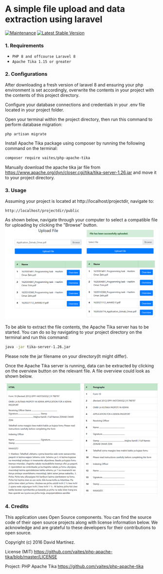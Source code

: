 A simple file upload and data extraction using laravel
=======================
[![Maintenance](https://img.shields.io/badge/Maintained%3F-yes-green.svg)](https://GitHub.com/hoalzein/p4n-html.js/graphs/commit-activity)
<a href="https://packagist.org/packages/laravel/framework"><img src="https://img.shields.io/packagist/v/laravel/framework" alt="Latest Stable Version"></a>

### 1. Requirements

- `PHP 8 and offcourse Laravel 8`
- `Apache Tika 1.15 or greater`

### 2. Configurations

After downloading a fresh version of laravel 8 and ensuring your php environment is set accordingly, overwrite the contents in your project with the contents of this project directory.

Configure your database connections and credentials in your .env file located in your project folder.

Open your terminal within the project directory, then run this command to perform database migration:

```bash
php artisan migrate
```

Install Apache Tika package using composer by running the following command on the terminal:

```bash
composer require vaites/php-apache-tika
```
Manually download the apache tika jar file from https://www.apache.org/dyn/closer.cgi/tika/tika-server-1.26.jar and move it to your project directory.

### 3. Usage

Assuming your project is located at http://localhost/projectdir, navigate to:

```bash
http://localhost/projectdir/public
```
As shown below, navigate through your computer to select a compatible file for uploading by clicking the "Browse" button.
![image](https://github.com/hoalzein/file-upload/blob/main/storage/1.png)

To be able to extract the file contents, the Apache Tika server has to be started. You can do so by navigating to your project directory on the terminal and run this command:

```bash
java -jar tika-server-1.26.jar
```
Please note the jar filename on your directory(It might differ).

Once the Apache Tika server is running, data can be extracted by clicking on the overview button on the relevant file. A file overview could look as shown below.

![image](https://github.com/hoalzein/file-upload/blob/main/storage/3.png)


### 4. Credits

This application uses Open Source components. You can find the source code of their open source projects along with license information below. We acknowledge and are grateful to these developers for their contributions to open source.

Copyright (c) 2016 David Martínez.

License (MIT) https://github.com/vaites/php-apache-tika/blob/master/LICENSE

Project: PHP Apache Tika https://github.com/vaites/php-apache-tika
